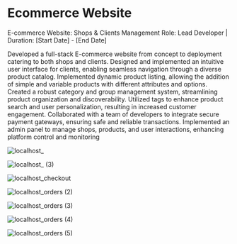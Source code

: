 # Ecommerce Website
E-commerce Website: Shops & Clients Management
Role: Lead Developer | Duration: [Start Date] - [End Date]

Developed a full-stack E-commerce website from concept to deployment catering to both shops and clients.
Designed and implemented an intuitive user interface for clients, 
enabling seamless navigation through a diverse product catalog.
Implemented dynamic product listing, 
allowing the addition of simple and variable products with different attributes and options.
Created a robust category and group management system,
streamlining product organization and discoverability.
Utilized tags to enhance product search and user personalization, 
resulting in increased customer engagement.
Collaborated with a team of developers to integrate secure payment gateways,
ensuring safe and reliable transactions.
Implemented an admin panel to manage shops,
products, and user interactions, enhancing platform control and monitoring

![localhost_](https://github.com/m-a-99/ecommerce2/assets/112770883/512f3642-97a8-40c6-b5a2-e0e79ba6e6b6)

![localhost_ (3)](https://github.com/m-a-99/ecommerce2/assets/112770883/cf7d6a54-e764-49c2-8b1a-9f1ee6d23f09)

![localhost_checkout](https://github.com/m-a-99/ecommerce2/assets/112770883/ed70e446-aa13-4819-92f7-e2c6d3178259)

![localhost_orders (2)](https://github.com/m-a-99/ecommerce2/assets/112770883/4e4ffaad-0582-4707-bf75-7fb79eb3700b)

![localhost_orders (3)](https://github.com/m-a-99/ecommerce2/assets/112770883/56fd69ba-113a-4469-bdf8-3901059fe7e3)

![localhost_orders (4)](https://github.com/m-a-99/ecommerce2/assets/112770883/7e620a25-6eed-4663-9768-a33abac3c6b3)

![localhost_orders (5)](https://github.com/m-a-99/ecommerce2/assets/112770883/ef1c3a34-2029-4c85-9808-d43aa127c9a4)
